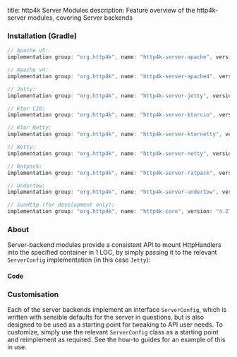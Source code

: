 title: http4k Server Modules
description: Feature overview of the http4k-server modules, covering Server backends

### Installation (Gradle)

```groovy
// Apache v5: 
implementation group: "org.http4k", name: "http4k-server-apache", version: "4.27.4.0"

// Apache v4: 
implementation group: "org.http4k", name: "http4k-server-apache4", version: "4.27.4.0"

// Jetty: 
implementation group: "org.http4k", name: "http4k-server-jetty", version: "4.27.4.0"

// Ktor CIO: 
implementation group: "org.http4k", name: "http4k-server-ktorcio", version: "4.27.4.0"

// Ktor Netty: 
implementation group: "org.http4k", name: "http4k-server-ktornetty", version: "4.27.4.0"

// Netty: 
implementation group: "org.http4k", name: "http4k-server-netty", version: "4.27.4.0"

// Ratpack: 
implementation group: "org.http4k", name: "http4k-server-ratpack", version: "4.27.4.0"

// Undertow: 
implementation group: "org.http4k", name: "http4k-server-undertow", version: "4.27.4.0"

// SunHttp (for development only): 
implementation group: "org.http4k", name: "http4k-core", version: "4.27.4.0"
```

### About
Server-backend modules provide a consistent API to mount HttpHandlers into the specified container in 1 LOC, by 
simply passing it to the relevant `ServerConfig` implementation (in this case `Jetty`):

#### Code [<img class="octocat"/>](https://github.com/http4k/http4k/blob/master/src/docs/guide/reference/servers/example_http.kt)

<script src="https://gist-it.appspot.com/https://github.com/http4k/http4k/blob/master/src/docs/guide/reference/servers/example_http.kt"></script>

### Customisation
Each of the server backends implement an interface `ServerConfig`, which is written with sensible defaults for the server in questions, 
but is also designed to be used as a starting point for tweaking to API user needs. To customize, simply use the relevant `ServerConfig` 
class as a starting point and reimplement as required. See the how-to guides for an example of this in use.
